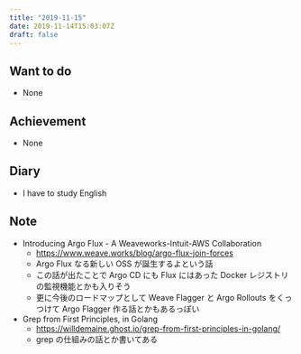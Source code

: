 ```yaml
---
title: "2019-11-15"
date: 2019-11-14T15:03:07Z
draft: false
---
```


## Want to do

* None

## Achievement

* None

## Diary

* I have to study English

## Note

* Introducing Argo Flux - A Weaveworks-Intuit-AWS Collaboration
  * https://www.weave.works/blog/argo-flux-join-forces
  * Argo Flux なる新しい OSS が誕生するよという話
  * この話が出たことで Argo CD にも Flux にはあった Docker レジストリの監視機能とかも入りそう
  * 更に今後のロードマップとして  Weave Flagger と Argo Rollouts をくっつけて Argo Flagger 作る話とかもあるっぽい
* Grep from First Principles, in Golang
  * https://willdemaine.ghost.io/grep-from-first-principles-in-golang/
  * grep の仕組みの話とか書いてある
